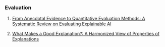 
### Evaluation

1. [From Anecdotal Evidence to Quantitative Evaluation Methods: A Systematic
Review on Evaluating Explainable AI](https://arxiv.org/pdf/2201.08164.pdf)

2. [What Makes a Good Explanation?: A Harmonized View of Properties of Explanations](https://arxiv.org/abs/2211.05667)
